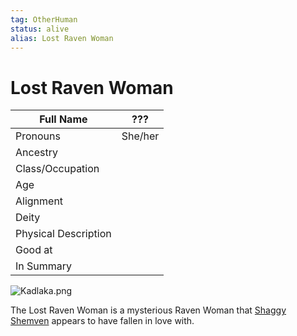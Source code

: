 ```yaml
---
tag: OtherHuman
status: alive
alias: Lost Raven Woman
---
```

# Lost Raven Woman
| Full Name            | ??? |
| -------------------- | -------------------- |
| Pronouns             | She/her               |
| Ancestry             |            |
| Class/Occupation     |            |
| Age                  |                      |
| Alignment            |                      |
| Deity                |                      |
| Physical Description |                      |
| Good at              |                      |
| In Summary           |                      |

![Kadlaka.png](Kadlaka.png)

The Lost Raven Woman is a mysterious Raven Woman that [Shaggy Shemven](Shaggy-Shemven) appears to have fallen in love with. 